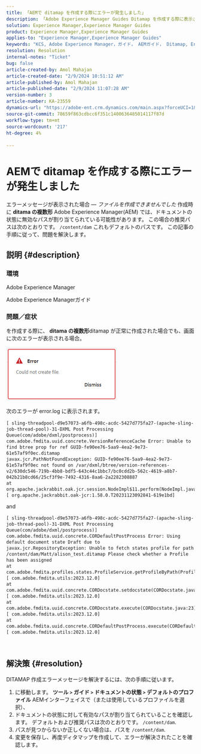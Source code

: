```yaml
---
title: 「AEMで ditamap を作成する際にエラーが発生しました」
description: 「Adobe Experience Manager Guides Ditamap を作成する際に表示されるエラーを修正する方法を説明します。 有効なパスが割り当てられていることを確認します。」
solution: Experience Manager,Experience Manager Guides
product: Experience Manager,Experience Manager Guides
applies-to: "Experience Manager,Experience Manager Guides"
keywords: "KCS, Adobe Experience Manager，ガイド， AEMガイド， Ditamap, Error"
resolution: Resolution
internal-notes: "Ticket"
bug: false
article-created-by: Amol Mahajan
article-created-date: "2/9/2024 10:51:12 AM"
article-published-by: Amol Mahajan
article-published-date: "2/9/2024 11:07:28 AM"
version-number: 3
article-number: KA-23559
dynamics-url: "https://adobe-ent.crm.dynamics.com/main.aspx?forceUCI=1&pagetype=entityrecord&etn=knowledgearticle&id=8458f520-39c7-ee11-9079-6045bd006ce9"
source-git-commit: 78659f863cdbcc6f351c1400636485014117f87d
workflow-type: tm+mt
source-wordcount: '217'
ht-degree: 4%

---
```


# AEMで ditamap を作成する際にエラーが発生しました


エラーメッセージが表示された場合 — *ファイルを作成できませんでした* 作成時に <b>ditama の複数形</b> Adobe Experience Manager(AEM) では、ドキュメントの状態に無効なパスが割り当てられている可能性があります。 この場合の推奨パスは次のとおりです。 `/content/dam` これもデフォルトのパスです。 この記事の手順に従って、問題を解決します。

## 説明 {#description}


### <b>環境</b>

Adobe Experience Manager

Adobe Experience Managerガイド



### <b>問題／症状</b>

を作成する際に、 <b>ditama の複数形</b>ditamap が正常に作成された場合でも、画面に次のエラーが表示される場合。

![](assets/___8558f520-39c7-ee11-9079-6045bd006ce9___.png)



次のエラーが error.log に表示されます。




```
[ sling-threadpool-d9e57073-a6fb-498c-acdc-5427d775fa27-(apache-sling-job-thread-pool)-31-DXML Post Processing Queue(com/adobe/dxml/postprocess)]  com.adobe.fmdita.uuid.concrete.VersionReferenceCache Error: Unable to find btree prop for ref GUID-fe90ee76-5aa9-4ea2-9e73-61e57af9f0ec.ditamap
javax.jcr.PathNotFoundException: GUID-fe90ee76-5aa9-4ea2-9e73-61e57af9f0ec not found on /var/dxml/btree/version-references-v2/630dc546-719b-4bb8-bdf5-643c44c1bbc7/bc0cdd2b-562c-4619-a8b7-042b21b8cd66/25cf3f9e-7492-4316-8aa6-2a2282308887
at org.apache.jackrabbit.oak.jcr.session.NodeImpl$11.perform(NodeImpl.java:671) [ org.apache.jackrabbit.oak-jcr:1.58.0.T20231123092841-619e1bd]
```


and




```
[ sling-threadpool-d9e57073-a6fb-498c-acdc-5427d775fa27-(apache-sling-job-thread-pool)-31-DXML Post Processing Queue(com/adobe/dxml/postprocess)]  com.adobe.fmdita.uuid.concrete.CORDefaultPostProcess Error: Using default document state Draft due to
javax.jcr.RepositoryException: Unable to fetch states profile for path /content/dam/Matt/alison_test.ditamap Please check whether a Profile has been assigned
at com.adobe.fmdita.profiles.states.ProfileService.getProfileByPath(ProfileService.java:96) [ com.adobe.fmdita.utils:2023.12.0] 
at com.adobe.fmdita.uuid.concrete.CORDocstate.setdocstate(CORDocstate.java:37) [ com.adobe.fmdita.utils:2023.12.0] 
at com.adobe.fmdita.uuid.concrete.CORDocstate.execute(CORDocstate.java:23) [ com.adobe.fmdita.utils:2023.12.0] 
at com.adobe.fmdita.uuid.concrete.CORDefaultPostProcess.execute(CORDefaultPostProcess.java:1) [ com.adobe.fmdita.utils:2023.12.0]
```

` `



## 解決策 {#resolution}


DITAMAP 作成エラーメッセージを解決するには、次の手順に従います。

1. に移動します。 <b>ツール `>`  ガイド `>`  ドキュメントの状態</b><b> `>`  デフォルトのプロファイル</b> AEMインターフェイスで（または使用しているプロファイルを選択）、
2. ドキュメントの状態に対して有効なパスが割り当てられていることを確認します。 デフォルトおよび推奨パスは次のとおりです。 `/content/dam`.
3. パスが見つからないか正しくない場合は、パスを `/content/dam`.
4. 変更を保存し、再度ディタマップを作成して、エラーが解決されたことを確認します。

